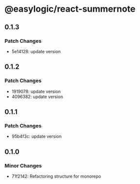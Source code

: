 # @easylogic/react-summernote

## 0.1.3

### Patch Changes

- 5e14128: update version

## 0.1.2

### Patch Changes

- 1919078: update version
- 4096382: update version

## 0.1.1

### Patch Changes

- 95b4f3c: update version

## 0.1.0

### Minor Changes

- 71f2142: Refactoring structure for monorepo
